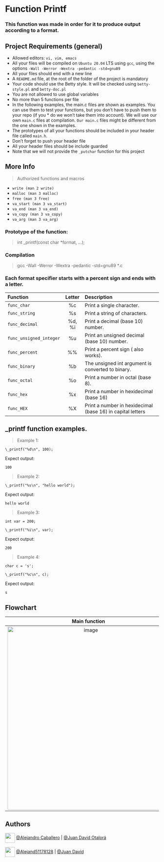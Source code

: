# Function Printf
### This function was made in order for it to produce output according to a format.

## Project Requirements (general)
* Allowed editors: ```vi, vim, emacs```
* All your files will be compiled on ```Ubuntu 20.04``` LTS using ```gcc```, using the options ```-Wall -Werror -Wextra -pedantic -std=gnu89```
* All your files should end with a new line
* A ```README.md``` file, at the root of the folder of the project is mandatory
* Your code should use the Betty style. It will be checked using ```betty-style.pl``` and ```betty-doc.pl```
* You are not allowed to use global variables
* No more than 5 functions per file
* In the following examples, the main.c files are shown as examples. You can use them to test your functions, but you don’t have to push them to your repo (if you * do we won’t take them into account). We will use our own ```main.c``` files at compilation. ```Our main.c``` files might be different from the one shown in the examples.
* The prototypes of all your functions should be included in your header file called ```main.h```.
* Don’t forget to push your header file
* All your header files should be include guarded
* Note that we will not provide the ```_putchar``` function for this project

## More Info

> Authorized functions and macros
* ```write (man 2 write)```
* ```malloc (man 3 malloc)```
* ```free (man 3 free)```
* ```va_start (man 3 va_start)```
* ```va_end (man 3 va_end)```
* ```va_copy (man 3 va_copy)```
* ```va_arg (man 3 va_arg)```

### Prototype of the function:

> int _printf(const char *format, ...);

### Compilation
> gcc -Wall -Werror -Wextra -pedantic -std=gnu89 *.c


### Each format specifier starts with a percent sign and ends with a letter.
 
| Function  | Letter  | Description |
| :------ |:--------------:| :---------------------|
| `func_char` | %c | Print a single character. |
| `func_string`  | %s  | Print a string of characters. |
| `func_decimal` | %d, %i   | Print a decimal (base 10) number. |
| `func_unsigned_integer` |%u  | Print an unsigned decimal (base 10) number. |
| `func_percent` | %% | Print a percent sign ( also works). |
| `func_binary` | %b | The unsigned int argument is converted to binary. |
| `func_octal` | %o | Print a number in octal (base 8). |
| `func_hex` | %x  |  Print a number in hexidecimal (base 16) |
| `func_HEX` | %X   |  Print a number in hexidecimal (base 16) in capital letters |

## \_printf function examples.

> Example 1:

```\_printf("%d\n", 100);```
  
  Expect output:
  
```100```
> Example 2:

```\_printf("%s\n", "hello world");```
   
   Expect output:
   
```hello world```
  
> Example 3:
 
```int var = 200;```

```\_printf("%i\n", var);```
   
   Expect output:
   
```200```
   
> Example 4:
 
```char c = 's'; ```
 
```\_printf("%c\n", c);```
 
Expect output:

```s```

## Flowchart

| Main function | Get_functions | Format_functions |
| :------: |:--------------:| :------------: |
|<img width="530" height="600" alt="image" src="https://user-images.githubusercontent.com/106556798/180509948-089ca082-856e-47ad-b16c-4d9655580ce4.png">|<img width="390" height="600" alt="image" src="https://user-images.githubusercontent.com/106556798/180506736-4234b657-ff3f-4cec-a666-afe4f3dd980b.png">|<img width="350" height="600" alt="image" src="https://user-images.githubusercontent.com/106556798/180505066-244a2448-881f-43aa-b72f-b77552c054da.png">|

## Authors

<a href = 'https://www.github.com/Crisgrva'> <img width = '32px' align= 'center' src="https://raw.githubusercontent.com/rahulbanerjee26/githubAboutMeGenerator/main/icons/github.svg"/></a> [@Alejandro Caballero](https://github.com/Caballero018) | [@Juan David Otalorá](https://github.com/otalorajuand)

<a href = 'https://www.twitter.com/crisgrvc'> <img width = '32px' align= 'center' src="https://raw.githubusercontent.com/rahulbanerjee26/githubAboutMeGenerator/main/icons/twitter.svg"/></a> [@Alejand51178128](https://twitter.com/Alejand51178128) | [@Juan David](https://twitter.com/juandotalora)
